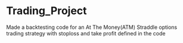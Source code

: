 # Trading_Project
Made a backtesting code for an At The Money(ATM) Straddle options trading strategy with stoploss and take profit defined in the code
